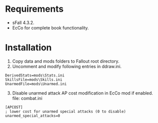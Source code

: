 # Requirements

* sFall 4.3.2.
* EcCo for complete book functionality.

# Installation

1. Copy data and mods folders to Fallout root directory.
2. Uncomment and modify following entries in ddraw.ini.
```
DerivedStats=mods\Stats.ini
SkillsFile=mods\Skills.ini
UnarmedFile=mods\Unarmed.ini
```
3. Disable unarmed attack AP cost modification in EcCo mod if enabled.
file: combat.ini
```
[APCOST]
; lower cost for unarmed special attacks (0 to disable)
unarmed_special_attacks=0
```

